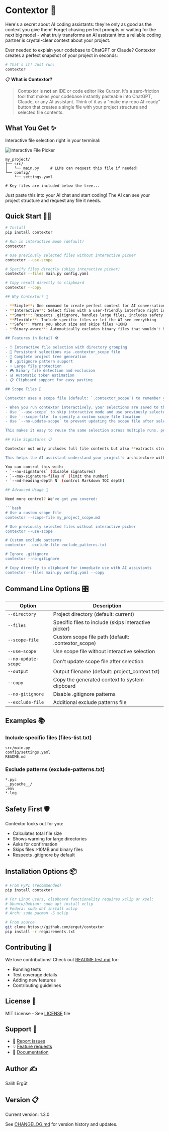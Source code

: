 # Contextor 🚀

Here's a secret about AI coding assistants: they're only as good as the context you give them! Forget chasing perfect prompts or waiting for the next big model - what truly transforms an AI assistant into a reliable coding partner is crystal-clear context about your project.

Ever needed to explain your codebase to ChatGPT or Claude? Contextor creates a perfect snapshot of your project in seconds:

```bash
# That's it! Just run:
contextor
```
📋 **What is Contextor?**
> Contextor is **not** an IDE or code editor like Cursor. It's a zero-friction tool that makes your codebase instantly pasteable into ChatGPT, Claude, or any AI assistant. Think of it as a "make my repo AI-ready" button that creates a single file with your project structure and selected file contents.

## What You Get ✨

Interactive file selection right in your terminal:

![Interactive File Picker](https://your-image-url-here.png)

```text
my_project/
├── src/
│   └── main.py     # LLMs can request this file if needed!
└── config/
    └── settings.yaml

# Key files are included below the tree...
```

Just paste this into your AI chat and start coding! The AI can see your project structure and request any file it needs.

## Quick Start 🏃‍♂️

```bash
# Install
pip install contextor

# Run in interactive mode (default)
contextor

# Use previously selected files without interactive picker
contextor --use-scope

# Specify files directly (skips interactive picker)
contextor --files main.py config.yaml

# Copy result directly to clipboard
contextor --copy

## Why Contextor? 🎯

- **Simple**: One command to create perfect context for AI conversations
- **Interactive**: Select files with a user-friendly interface right in your terminal
- **Smart**: Respects .gitignore, handles large files, includes safety checks
- **Flexible**: Include specific files or let the AI see everything
- **Safe**: Warns you about size and skips files >10MB
- **Binary-aware**: Automatically excludes binary files that wouldn't help AI assistants

## Features in Detail 🛠️

- 🖱️ Interactive file selection with directory grouping
- 💾 Persistent selections via .contextor_scope file
- 📁 Complete project tree generation
- 🔒 .gitignore pattern support
- ⚡ Large file protection
- 🎮 Binary file detection and exclusion
- 📊 Automatic token estimation
- 📋 Clipboard support for easy pasting

## Scope Files 📑

Contextor uses a scope file (default: `.contextor_scope`) to remember your file selections:

- When you run contextor interactively, your selections are saved to this file
- Use `--use-scope` to skip interactive mode and use previously selected files
- Use `--scope-file` to specify a custom scope file location
- Use `--no-update-scope` to prevent updating the scope file after selection

This makes it easy to reuse the same selection across multiple runs, perfect for when you're iterating on your code and need to regenerate context frequently.

## File Signatures 📋

Contextor not only includes full file contents but also **extracts structure** from important files (like Python and Markdown) that you didn't fully include.

This helps the AI assistant understand your project's architecture without needing every file!

You can control this with:
- `--no-signatures` (disable signatures)
- `--max-signature-files N` (limit the number)
- `--md-heading-depth N` (control Markdown TOC depth)

## Advanced Usage 🔧

Need more control? We've got you covered:

```bash
# Use a custom scope file
contextor --scope-file my_project_scope.md

# Use previously selected files without interactive picker
contextor --use-scope

# Custom exclude patterns
contextor --exclude-file exclude_patterns.txt

# Ignore .gitignore
contextor --no-gitignore

# Copy directly to clipboard for immediate use with AI assistants
contextor --files main.py config.yaml --copy
```

## Command Line Options 🎛️

| Option | Description |
|--------|-------------|
| `--directory` | Project directory (default: current) |
| `--files` | Specific files to include (skips interactive picker) |
| `--scope-file` | Custom scope file path (default: .contextor_scope) |
| `--use-scope` | Use scope file without interactive selection |
| `--no-update-scope` | Don't update scope file after selection |
| `--output` | Output filename (default: project_context.txt) |
| `--copy` | Copy the generated context to system clipboard |
| `--no-gitignore` | Disable .gitignore patterns |
| `--exclude-file` | Additional exclude patterns file |

## Examples 📚

### Include specific files (files-list.txt)

```text
src/main.py
config/settings.yaml
README.md
```

### Exclude patterns (exclude-patterns.txt)

```text
*.pyc
__pycache__/
.env
*.log
```

## Safety First 🛡️

Contextor looks out for you:

- Calculates total file size
- Shows warning for large directories
- Asks for confirmation
- Skips files >10MB and binary files
- Respects .gitignore by default

## Installation Options 📦

```bash
# From PyPI (recommended)
pip install contextor

# For Linux users, clipboard functionality requires xclip or xsel:
# Ubuntu/Debian: sudo apt install xclip
# Fedora: sudo dnf install xclip
# Arch: sudo pacman -S xclip

# From source
git clone https://github.com/ergut/contextor
pip install -r requirements.txt
```

## Contributing 🤝

We love contributions! Check out [README.test.md](README.test.md) for:

- Running tests
- Test coverage details
- Adding new features
- Contributing guidelines

## License 📜

MIT License - See [LICENSE](LICENSE) file

## Support 💬

- 🐛 [Report issues](https://github.com/ergut/contextor/issues)
- 💡 [Feature requests](https://github.com/ergut/contextor/issues)
- 📖 [Documentation](https://github.com/ergut/contextor)

## Author ✍️

Salih Ergüt

## Version 📋

Current version: 1.3.0

See [CHANGELOG.md](CHANGELOG.md) for version history and updates.
